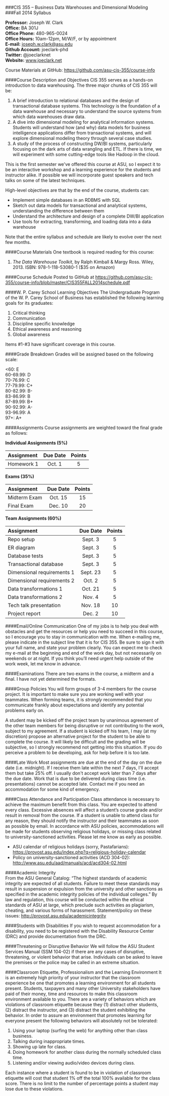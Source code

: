 ###CIS 355 – Business Data Warehouses and Dimensional Modeling  
###Fall 2014 Syllabus

**Professor:**  Joseph W. Clark  
**Office:** BA 301J  
**Office Phone:**  480-965-0024  
**Office Hours:**  10am-12pm, M/W/F, or by appointment	  
**E-mail:**  joseph.w.clark@asu.edu  
**Github Account:**  joeclark-phd  
**Twitter:** @joeclarknet  
**Website:** www.joeclark.net

Course Materials at GitHub:  https://github.com/asu-cis-355/course-info 

####Course Description and Objectives
CIS 355 serves as a hands-on introduction to data warehousing.  The three major chunks of CIS 355 will be:

1. A brief introduction to relational databases and the design of transactional database systems. This technology is the foundation of a data warehouse and necessary to understand the source systems from which data warehouses draw data.
2. A dive into dimensional modeling for analytical information systems.  Students will understand how (and why) data models for business intelligence applications differ from transactional systems, and will explore dimensional modeling theory through several case studies.
3. A study of the process of constructing DW/BI systems, particularly focusing on the dark arts of data wrangling and ETL.  If there is time, we will experiment with some cutting-edge tools like Hadoop in the cloud.

This is the first semester we've offered this course at ASU, so I expect it to be an interactive workshop and a learning experience for the students and instructor alike.  If possible we will incorporate guest speakers and tech talks on some of the latest techniques.

High-level objectives are that by the end of the course, students can:

- Implement simple databases in an RDBMS with SQL
- Sketch out data models for transactional and analytical systems, understanding the difference between them
- Understand the architecture and design of a complete DW/BI application
- Use tools for extracting, transforming, and loading data into a data warehouse

Note that the entire syllabus and schedule are likely to evolve over the next few months.

####Course Materials 
One textbook is required reading for this course:

1. *The Data Warehouse Toolkit*, by Ralph Kimball & Margy Ross.  Wiley, 2013.   ISBN: 978-1-118-53080-1   ($35 on Amazon)

####Course Schedule
Posted to GitHub at https://github.com/asu-cis-355/course-info/blob/master/CIS355FALL2014schedule.pdf

####W. P. Carey School Learning Objectives
The Undergraduate Program of the W. P. Carey School of Business has established the following learning goals for its graduates:

1. Critical thinking
2. Communication
3. Discipline specific knowledge
4. Ethical awareness and reasoning
5. Global awareness

Items #1-#3 have significant coverage in this course.

####Grade Breakdown
Grades will be assigned based on the following scale:

<60: E  
60-69.99: D  
70-76.99: C  
77-79.99: C+  
80-82.99: B-  
83-86.99: B  
87-89.99: B+  
90-92.99: A-  
93-96.99: A  
97+: A+

####Assignments
Course assignments are weighted toward the final grade as follows:

**Individual Assignments (5%)**

| Assignment | Due Date | Points |
|:---------- |:--------:|:------:|
| Homework 1 | Oct. 1 | 5 |


**Exams (35%)**

| Assignment | Due Date | Points |
|:---------- |:--------:|:------:|
| Midterm Exam | Oct. 15 | 15 |
| Final Exam | Dec. 10 | 20 |

**Team Assignments (60%)**

| Assignment | Due Date | Points |
|:---------- |:--------:|:------:|
| Repo setup | Sept. 3 | 5 |
| ER diagram | Sept. 3 | 5 |
| Database tests | Sept. 3 | 5 |
| Transactional database | Sept. 3 | 5 |
| Dimensional requirements 1 | Sept. 23 | 5 |
| Dimensional requirements 2 | Oct. 2 | 5 |
| Data transformations 1 | Oct. 21 | 5 |
| Data transformations 2 | Nov. 4 | 5 |
| Tech talk presentation | Nov. 18 | 10 |
| Project report | Dec. 2 | 10 |




####Email/Online Communication 
One of my jobs is to help you deal with obstacles and get the resources or help you need to succeed in this course, so I encourage you to stay in communication with me.  When e-mailing me, please indicate in the subject line that it is for CIS 355.  Be sure to sign it with your full name, and state your problem clearly.  You can expect me to check my e-mail at the beginning and end of the work day, but not necessarily on weekends or at night.  If you think you’ll need urgent help outside of the work week, let me know in advance.


####Examinations 
There are two exams in the course, a midterm and a final.  I have not yet determined the formats.
	
####Group Policies 
You will form groups of 3-4 members for the course project.  It is important to make sure you are working well with your teammates.  When forming teams, it is *strongly* recommended that you communicate frankly about expectations and identify any potential problems early on.  

A student may be kicked off the project team by unanimous agreement of the other team members for being disruptive or not contributing to the work, subject to my agreement.  If a student is kicked off his team, I may (at my discretion) propose an alternative project for the student to be able to complete the course.  It will likely be difficult and the grading will be subjective, so I strongly recommend not getting into this situation.  If you do perceive a problem to be developing, ask for help before it is too late.

####Late Work
Most assignments are due at the end of the day on the due date (i.e. midnight).  If I receive them late within the next 7 days, I'll accept them but take 25% off.  I usually don't accept work later than 7 days after the due date.  Work that is due to be delivered during class time (i.e. presentations) cannot be accepted late.  Contact me if you need an accommodation for some kind of emergency.

####Class Attendance and Participation 
Class attendance is necessary to achieve the maximum benefit from this class. You are expected to attend every class. Excessive absences will affect a student’s course grade and/or result in removal from the course.  If a student is unable to attend class for any reason, they should notify the instructor and their teammates as soon as possible by email.  In accordance with ASU policies, accommodations will be made for students observing religious holidays, or missing class related to university-sanctioned activities.  Please let me know as early as possible.
- ASU calendar of religious holidays (sorry, Pastafarians): https://provost.asu.edu/index.php?q=religious-holiday-calendar
- Policy on university-sanctioned activities (ACD 304-02): http://www.asu.edu/aad/manuals/acd/acd304-02.html

####Academic Integrity  
From the ASU General Catalog:  “The highest standards of academic integrity are expected of all students. Failure to meet these standards may result in suspension or expulsion from the university and other sanctions as specified in the academic integrity policies of the individual colleges.”  By law and regulation, this course will be conducted within the ethical standards of ASU at large, which preclude such activities as plagiarism, cheating, and various forms of harassment.  Statement/policy on these issues:    http://provost.asu.edu/academicintegrity

####Students with Disabilities
If you wish to request accommodation for a disability, you need to be registered with the Disability Resource Center (DRC) and provide documentation from the DRC.

####Threatening or Disruptive Behavior
We will follow the ASU Student Services Manual (SSM 104-02) if there are any cases of disruptive, threatening, or violent behavior that arise.  Individuals can be asked to leave the premises or the police may be called in an extreme situation.

####Classroom Etiquette, Professionalism and the Learning Environment
It is an extremely high priority of your instructor that the classroom experience be one that promotes a learning environment for all students present. Students, taxpayers and many other University stakeholders have paid of their money, time and resources to make this classroom environment available to you. There are a variety of behaviors which are violations of classroom etiquette because they (1) distract other students, (2) distract the instructor, and (3) distract the student exhibiting the behavior. In order to assure an environment that promotes learning for everyone present the following behaviors will absolutely not be tolerated:

1. Using your laptop (surfing the web) for anything other than class business.
2. Talking during inappropriate times.
3. Showing up late for class.
4. Doing homework for another class during the normally scheduled class time.
5. Listening and/or viewing audio/video devices during class.

Each instance where a student is found to be in violation of classroom etiquette will cost that student 1% off the total 100% available for the class score. There is no limit to the number of percentage points a student may lose due to these violations.
